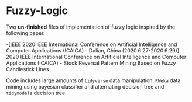 # Fuzzy-Logic

Two **un-finished** files of implementation of fuzzy logic inspired by the following paper. 

-[IEEE 2020 IEEE International Conference on Artificial Intelligence and Computer Applications (ICAICA) - Dalian, China (2020.6.27-2020.6.29)] 2020 IEEE International Conference on Artificial Intelligence and Computer Applications (ICAICA) - Stock Reversal Pattern Mining Based on Fuzzy Candlestick Lines

Code includes large amounts of `tidyverse` data manipulation, `RWeka` data mining using bayesian classifier and alternating decision tree and `tidymodels` decision tree.
